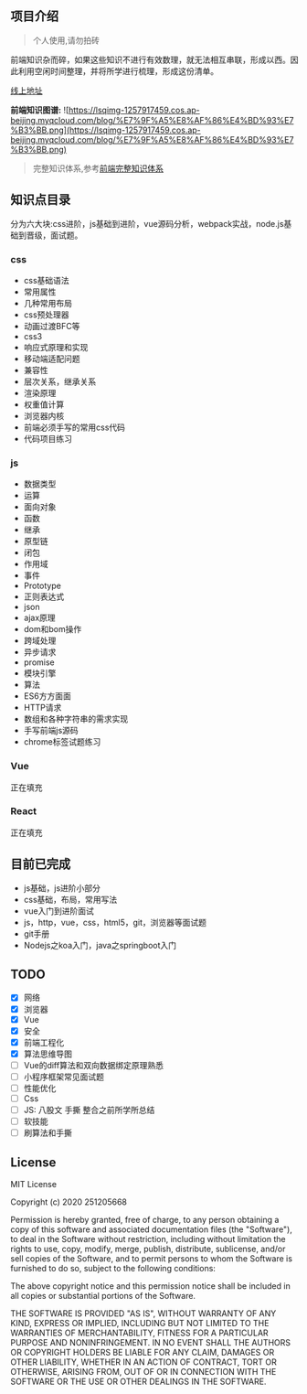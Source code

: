## 项目介绍 
> 个人使用,请勿拍砖

前端知识杂而碎，如果这些知识不进行有效数理，就无法相互串联，形成以西。因此利用空闲时间整理，并将所学进行梳理，形成这份清单。

[线上地址](https://blog.yangxiansheng.top)


**前端知识图谱:**
![https://lsqimg-1257917459.cos.ap-beijing.myqcloud.com/blog/%E7%9F%A5%E8%AF%86%E4%BD%93%E7%B3%BB.png](https://lsqimg-1257917459.cos.ap-beijing.myqcloud.com/blog/%E7%9F%A5%E8%AF%86%E4%BD%93%E7%B3%BB.png)


> 完整知识体系,参考[前端完整知识体系](https://www.processon.com/view/link/5c64d495e4b025fe7c964ca0#map)


## 知识点目录

分为六大块:css进阶，js基础到进阶，vue源码分析，webpack实战，node.js基础到晋级，面试题。

### css

- css基础语法
- 常用属性
- 几种常用布局
- css预处理器
- 动画过渡BFC等
- css3
- 响应式原理和实现
- 移动端适配问题
- 兼容性
- 层次关系，继承关系
- 渲染原理
- 权重值计算
- 浏览器内核
- 前端必须手写的常用css代码
- 代码项目练习

### js

- 数据类型
- 运算
- 面向对象
- 函数
- 继承
- 原型链
- 闭包
- 作用域
- 事件
- Prototype
- 正则表达式
- json
- ajax原理
- dom和bom操作
- 跨域处理
- 异步请求
- promise
- 模块引擎
- 算法
- ES6方方面面
- HTTP请求
- 数组和各种字符串的需求实现
- 手写前端js源码
- chrome标签试题练习


### Vue
正在填充


### React
正在填充

## 目前已完成

- js基础，js进阶小部分
- css基础，布局，常用写法
- vue入门到进阶面试
- js，http，vue，css，html5，git，浏览器等面试题
- git手册
- Nodejs之koa入门，java之springboot入门

## TODO

- [x] 网络
- [x] 浏览器
- [x] Vue
- [x] 安全
- [x] 前端工程化
- [x] 算法思维导图
- [ ] Vue的diff算法和双向数据绑定原理熟悉
- [ ] 小程序框架常见面试题
- [ ] 性能优化
- [ ] Css
- [ ] JS: 八股文 手撕 整合之前所学所总结
- [ ] 软技能
- [ ] 刷算法和手撕

## License

MIT License

Copyright (c) 2020 251205668

Permission is hereby granted, free of charge, to any person obtaining a copy
of this software and associated documentation files (the "Software"), to deal
in the Software without restriction, including without limitation the rights
to use, copy, modify, merge, publish, distribute, sublicense, and/or sell
copies of the Software, and to permit persons to whom the Software is
furnished to do so, subject to the following conditions:

The above copyright notice and this permission notice shall be included in all
copies or substantial portions of the Software.

THE SOFTWARE IS PROVIDED "AS IS", WITHOUT WARRANTY OF ANY KIND, EXPRESS OR
IMPLIED, INCLUDING BUT NOT LIMITED TO THE WARRANTIES OF MERCHANTABILITY,
FITNESS FOR A PARTICULAR PURPOSE AND NONINFRINGEMENT. IN NO EVENT SHALL THE
AUTHORS OR COPYRIGHT HOLDERS BE LIABLE FOR ANY CLAIM, DAMAGES OR OTHER
LIABILITY, WHETHER IN AN ACTION OF CONTRACT, TORT OR OTHERWISE, ARISING FROM,
OUT OF OR IN CONNECTION WITH THE SOFTWARE OR THE USE OR OTHER DEALINGS IN THE
SOFTWARE.

